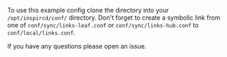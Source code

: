 To use this example config clone the directory into your `/opt/inspircd/conf/` directory.
Don't forget to create a symbolic link from one of `conf/sync/links-leaf.conf` or `conf/sync/links-hub.conf` to `conf/local/links.conf`.

If you have any questions please open an issue.